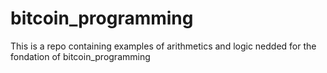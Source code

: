 # bitcoin_programming

This is a repo containing examples of arithmetics and logic nedded for the fondation of bitcoin_programming
